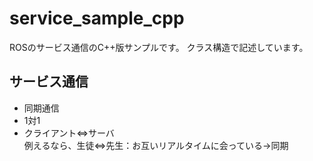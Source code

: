 # service_sample_cpp
ROSのサービス通信のC++版サンプルです。
クラス構造で記述しています。

## サービス通信
- 同期通信
- 1対1
- クライアント⇔サーバ  
例えるなら、生徒⇔先生：お互いリアルタイムに会っている→同期

